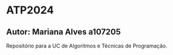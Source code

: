 # ATP2024
## Autor: Mariana Alves a107205

Repositório para a UC de Algoritmos e Técnicas de Programação.

